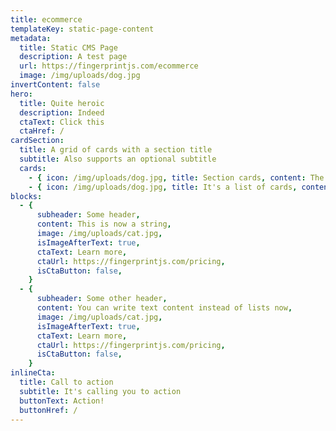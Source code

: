 ```yaml
---
title: ecommerce
templateKey: static-page-content
metadata:
  title: Static CMS Page
  description: A test page
  url: https://fingerprintjs.com/ecommerce
  image: /img/uploads/dog.jpg
invertContent: false
hero:
  title: Quite heroic
  description: Indeed
  ctaText: Click this
  ctaHref: /
cardSection:
  title: A grid of cards with a section title
  subtitle: Also supports an optional subtitle
  cards:
    - { icon: /img/uploads/dog.jpg, title: Section cards, content: The grid works the same as the simple card grid }
    - { icon: /img/uploads/dog.jpg, title: It's a list of cards, content: You can add as many cards as you need }
blocks:
  - {
      subheader: Some header,
      content: This is now a string,
      image: /img/uploads/cat.jpg,
      isImageAfterText: true,
      ctaText: Learn more,
      ctaUrl: https://fingerprintjs.com/pricing,
      isCtaButton: false,
    }
  - {
      subheader: Some other header,
      content: You can write text content instead of lists now,
      image: /img/uploads/cat.jpg,
      isImageAfterText: true,
      ctaText: Learn more,
      ctaUrl: https://fingerprintjs.com/pricing,
      isCtaButton: false,
    }
inlineCta:
  title: Call to action
  subtitle: It's calling you to action
  buttonText: Action!
  buttonHref: /
---
```

